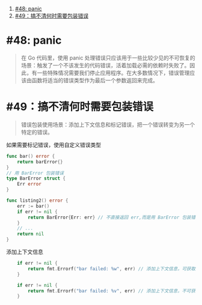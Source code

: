 1. [#48: panic](#48-panic)
2. [#49：搞不清何时需要包装错误](#49搞不清何时需要包装错误)


# #48: panic

>在 Go 代码里，使用 panic 处理错误只应该用于一些比较少见的不可恢复的场景：触发了一个不该发生的代码错误，活着加载必需的依赖时失败了。因此，有一些特殊情况需要我们停止应用程序。在大多数情况下，错误管理应该由函数将适当的错误类型作为最后一个参数返回来完成。


# #49：搞不清何时需要包装错误

>错误包装使用场景：添加上下文信息和标记错误，把一个错误转变为另一个特定的错误。

如果需要标记错误，使用自定义错误类型

```go
func bar() error {
	return barError{}
}
// 用 BarError 包装错误
type BarError struct {
	Err error
}

func listing2() error {
	err := bar()
	if err != nil {
		return BarError{Err: err} // 不直接返回 err,而是用 BarError 包装错误
	}
	// ...
	return nil
}
```

添加上下文信息

```go
    if err != nil {
		return fmt.Errorf("bar failed: %w", err) // 添加上下文信息，可获取原始错误
	}

	if err != nil {
		return fmt.Errorf("bar failed: %v", err) // 添加上下文信息，不可获取原始错误
	}
```

